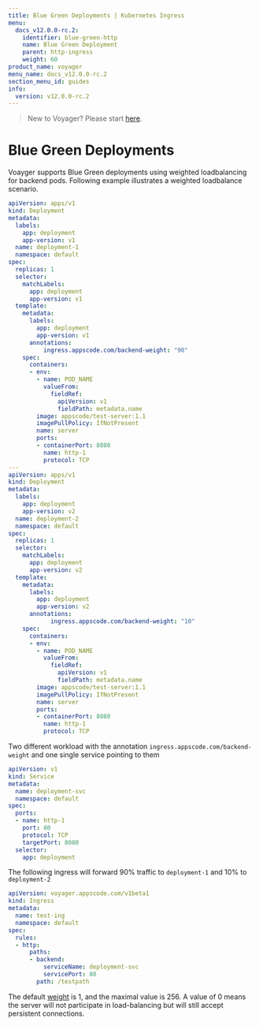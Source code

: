 ```yaml
---
title: Blue Green Deployments | Kubernetes Ingress
menu:
  docs_v12.0.0-rc.2:
    identifier: blue-green-http
    name: Blue Green Deployment
    parent: http-ingress
    weight: 60
product_name: voyager
menu_name: docs_v12.0.0-rc.2
section_menu_id: guides
info:
  version: v12.0.0-rc.2
---
```


> New to Voyager? Please start [here](/docs/v12.0.0-rc.2/concepts/overview).

# Blue Green Deployments

Voayger supports Blue Green deployments using weighted loadbalancing for backend pods. Following example illustrates a weighted loadbalance scenario.

```yaml
apiVersion: apps/v1
kind: Deployment
metadata:
  labels:
    app: deployment
    app-version: v1
  name: deployment-1
  namespace: default
spec:
  replicas: 1
  selector:
    matchLabels:
      app: deployment
      app-version: v1
  template:
    metadata:
      labels:
        app: deployment
        app-version: v1
      annotations:
          ingress.appscode.com/backend-weight: "90"
    spec:
      containers:
      - env:
        - name: POD_NAME
          valueFrom:
            fieldRef:
              apiVersion: v1
              fieldPath: metadata.name
        image: appscode/test-server:1.1
        imagePullPolicy: IfNotPresent
        name: server
        ports:
        - containerPort: 8080
          name: http-1
          protocol: TCP
---
apiVersion: apps/v1
kind: Deployment
metadata:
  labels:
    app: deployment
    app-version: v2
  name: deployment-2
  namespace: default
spec:
  replicas: 1
  selector:
    matchLabels:
      app: deployment
      app-version: v2
  template:
    metadata:
      labels:
        app: deployment
        app-version: v2
      annotations:
            ingress.appscode.com/backend-weight: "10"
    spec:
      containers:
      - env:
        - name: POD_NAME
          valueFrom:
            fieldRef:
              apiVersion: v1
              fieldPath: metadata.name
        image: appscode/test-server:1.1
        imagePullPolicy: IfNotPresent
        name: server
        ports:
        - containerPort: 8080
          name: http-1
          protocol: TCP
```

Two different workload with the annotation `ingress.appscode.com/backend-weight` and one single service pointing to them

```yaml
apiVersion: v1
kind: Service
metadata:
  name: deployment-svc
  namespace: default
spec:
  ports:
  - name: http-1
    port: 80
    protocol: TCP
    targetPort: 8080
  selector:
    app: deployment
```

The following ingress will forward 90% traffic to `deployment-1` and 10% to `deployment-2`

```yml
apiVersion: voyager.appscode.com/v1beta1
kind: Ingress
metadata:
  name: test-ing
  namespace: default
spec:
  rules:
  - http:
      paths:
      - backend:
          serviceName: deployment-svc
          servicePort: 80
        path: /testpath
```

The default [weight](http://cbonte.github.io/haproxy-dconv/1.8/configuration.html#weight) is 1, and the maximal value is 256. A value of 0 means the server will not participate in load-balancing but will still accept persistent connections.